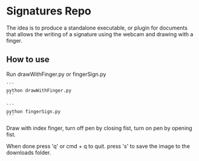 # Signatures Repo

The idea is to produce a standalone executable, or plugin for documents that allows the writing of a signature using the webcam and drawing with a finger.

## How to use

Run drawWithFinger.py or fingerSign.py
    
    ```
    python drawWithFinger.py
    ```
    
    ```
    python fingerSign.py
    ```


Draw with index finger, turn off pen by closing fist, turn on pen by opening fist.

When done press 'q' or cmd + q to quit.
press 's' to save the image to the downloads folder.

 
